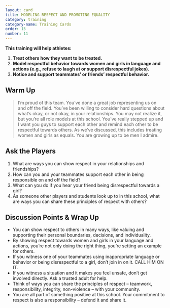 ```yaml
---
layout: card
title: MODELING RESPECT AND PROMOTING EQUALITY
category: training
category-name: Training Cards
order: 15
number: 11
---
```


**This training will help athletes:**
1. **Treat others how they want to be treated.**
2. **Model respectful behavior towards women and girls in language and actions (e.g., refuse to laugh at or support disrespectful jokes).**
3. **Notice and support teammates’ or friends’ respectful behavior.**

Warm Up
-------
<blockquote>
I’m proud of this team. 
You’ve done a great job 
representing us on and off the 
field. You’ve been willing to consider 
hard questions about what’s okay, or 
not okay, in your relationships. You 
may not realize it, but you’re all role 
models at this school. You’ve really 
stepped up and I want you guys to 
support each other and remind each 
other to be respectful towards 
others. As we’ve discussed, this 
includes treating women and girls as 
equals. You are growing up to 
be men I admire.
</blockquote>

Ask the Players
---------------
1. What are ways you can show respect in 
your relationships and friendships?
2. How can you and your teammates support 
each other in being responsible on and off 
the field?
3. What can you do if you hear your friend 
being disrespectful towards a girl?
4. As someone other players and students look 
up to in this school, what are ways you can 
share these principles of respect with others?


Discussion Points & Wrap Up
---------------------------
- You can show respect to others in many 
ways, like valuing and supporting their personal 
boundaries, decisions, and individuality.
- By showing respect towards women and 
girls in your language and actions, you’re not 
only doing the right thing, you’re setting an 
example for others. 
- If you witness one of your teammates using 
inappropriate language or behavior or being 
disrespectful to a girl, don’t join in on it. CALL 
HIM ON IT.
- If you witness a situation and it makes you 
feel unsafe, don’t get involved directly. Ask a 
trusted adult for help.
- Think of ways you can share the principles 
of respect – teamwork, responsibility, integrity, 
non-violence – with your community. 
- You are all part of something positive at this 
school. Your commitment to respect is also a 
responsibility – defend it and share it.